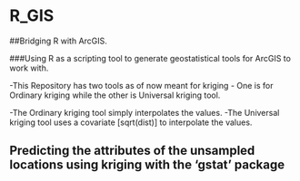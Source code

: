 # R_GIS
##Bridging R with ArcGIS.

###Using R as a scripting tool to generate geostatistical tools for ArcGIS to work with.

-This Repository has two tools as of now meant for kriging - One is for Ordinary kriging while the other is Universal kriging tool.

-The Ordinary kriging tool simply interpolates the values.
-The Universal kriging tool uses a covariate [sqrt(dist)] to interpolate the values.


## **Predicting the attributes of the unsampled locations using kriging with the ‘gstat’ package**

